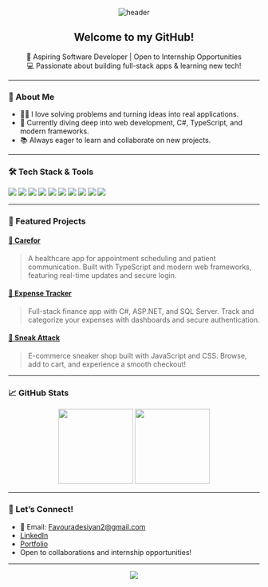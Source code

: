 <!-- Banner or profile image (optional) -->
<p align="center">
  <img src="https://capsule-render.vercel.app/api?type=waving&color=gradient&height=150&section=header&text=Hi%20there!%20I'm%20Favour%20👋&fontSize=35&fontAlignY=40" alt="header"/>
</p>

<h2 align="center">Welcome to my GitHub!</h2>

<p align="center">
  🚀 Aspiring Software Developer | Open to Internship Opportunities<br/>
  💻 Passionate about building full-stack apps & learning new tech!
</p>

---

### 🌟 About Me
- 👩‍💻 I love solving problems and turning ideas into real applications.
- 🌱 Currently diving deep into web development, C#, TypeScript, and modern frameworks.
- 📚 Always eager to learn and collaborate on new projects.

---

### 🛠️ Tech Stack & Tools

<p>
  <img src="https://img.shields.io/badge/-C%23-239120?style=flat&logo=c-sharp&logoColor=white"/>
  <img src="https://img.shields.io/badge/-TypeScript-3178c6?style=flat&logo=typescript&logoColor=white"/>
  <img src="https://img.shields.io/badge/-JavaScript-f7df1e?style=flat&logo=javascript&logoColor=black"/>
  <img src="https://img.shields.io/badge/-HTML5-e34c26?style=flat&logo=html5&logoColor=white"/>
  <img src="https://img.shields.io/badge/-CSS3-1572b6?style=flat&logo=css3&logoColor=white"/>
  <img src="https://img.shields.io/badge/-React-61dafb?style=flat&logo=react&logoColor=black"/>
  <img src="https://img.shields.io/badge/-ASP.NET-512bd4?style=flat&logo=.net&logoColor=white"/>
  <img src="https://img.shields.io/badge/-SQL_Server-cc2927?style=flat&logo=microsoft-sql-server&logoColor=white"/>
  <img src="https://img.shields.io/badge/-Git-F05032?style=flat&logo=git&logoColor=white"/>
  <img src="https://img.shields.io/badge/-VS_Code-007ACC?style=flat&logo=visual-studio-code&logoColor=white"/>
</p>

---

### 📌 Featured Projects

#### [🏥 Carefor](https://github.com/Favour01216/Carefor)
> A healthcare app for appointment scheduling and patient communication. Built with TypeScript and modern web frameworks, featuring real-time updates and secure login.

#### [💸 Expense Tracker](https://github.com/Favour01216/Expense-Tracker)
> Full-stack finance app with C#, ASP.NET, and SQL Server. Track and categorize your expenses with dashboards and secure authentication.

#### [👟 Sneak Attack](https://github.com/Favour01216/Sneak-Attack)
> E-commerce sneaker shop built with JavaScript and CSS. Browse, add to cart, and experience a smooth checkout!

---

### 📈 GitHub Stats

<p align="center">
  <img src="https://github-readme-stats.vercel.app/api?username=Favour01216&show_icons=true&theme=radical" height="150"/>
  <img src="https://github-readme-stats.vercel.app/api/top-langs/?username=Favour01216&layout=compact&theme=radical" height="150"/>
</p>

---

### 🤝 Let’s Connect!
- 📧 Email: [Favouradesiyan2@gmail.com](mailto:Favouradesiyan2@gmail.com)
- [LinkedIn](https://www.linkedin.com/in/Favourade/) 
- [Portfolio](https://next-js-portfolio-delta-lilac.vercel.app)
- Open to collaborations and internship opportunities!

---

<p align="center">
  <img src="https://capsule-render.vercel.app/api?type=waving&color=gradient&height=120&section=footer"/>
</p>

